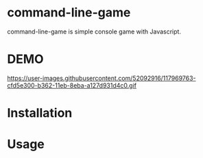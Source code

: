 # command-line-game
command-line-game is simple console game with Javascript.

# DEMO
https://user-images.githubusercontent.com/52092916/117969763-cfd5e300-b362-11eb-8eba-a127d931d4c0.gif

# Installation

# Usage

